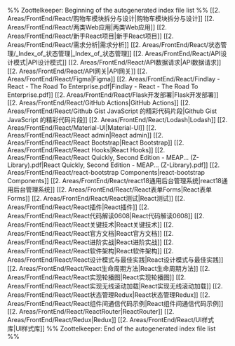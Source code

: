 %% Zoottelkeeper: Beginning of the autogenerated index file list  %%
 [[2. Areas/FrontEnd/React/购物车模块拆分与设计|购物车模块拆分与设计]]
 [[2. Areas/FrontEnd/React/两类Web应用|两类Web应用]]
 [[2. Areas/FrontEnd/React/新手React项目|新手React项目]]
 [[2. Areas/FrontEnd/React/需求分析|需求分析]]
 [[2. Areas/FrontEnd/React/状态管理/_Index_of_状态管理|_Index_of_状态管理]]
 [[2. Areas/FrontEnd/React/API设计模式|API设计模式]]
 [[2. Areas/FrontEnd/React/API数据请求|API数据请求]]
 [[2. Areas/FrontEnd/React/API网关|API网关]]
 [[2. Areas/FrontEnd/React/Figma|Figma]]
 [[2. Areas/FrontEnd/React/Findlay - React - The Road To Enterprise.pdf|Findlay - React - The Road To Enterprise.pdf]]
 [[2. Areas/FrontEnd/React/Flask开发部署|Flask开发部署]]
 [[2. Areas/FrontEnd/React/GitHub Actions|GitHub Actions]]
 [[2. Areas/FrontEnd/React/Github Gist JavaScript 的精彩代码片段|Github Gist JavaScript 的精彩代码片段]]
 [[2. Areas/FrontEnd/React/Lodash|Lodash]]
 [[2. Areas/FrontEnd/React/Material-UI|Material-UI]]
 [[2. Areas/FrontEnd/React/React admin|React admin]]
 [[2. Areas/FrontEnd/React/React Bootstrap|React Bootstrap]]
 [[2. Areas/FrontEnd/React/React Hooks|React Hooks]]
 [[2. Areas/FrontEnd/React/React Quickly, Second Edition - MEAP... (Z-Library).pdf|React Quickly, Second Edition - MEAP... (Z-Library).pdf]]
 [[2. Areas/FrontEnd/React/react-bootstrap Components|react-bootstrap Components]]
 [[2. Areas/FrontEnd/React/react18通用后台管理系统|react18通用后台管理系统]]
 [[2. Areas/FrontEnd/React/React表单Forms|React表单Forms]]
 [[2. Areas/FrontEnd/React/React测试|React测试]]
 [[2. Areas/FrontEnd/React/React插件|React插件]]
 [[2. Areas/FrontEnd/React/React代码解读0608|React代码解读0608]]
 [[2. Areas/FrontEnd/React/React关键技术|React关键技术]]
 [[2. Areas/FrontEnd/React/React官方文档|React官方文档]]
 [[2. Areas/FrontEnd/React/React进阶实战|React进阶实战]]
 [[2. Areas/FrontEnd/React/React软件架构|React软件架构]]
 [[2. Areas/FrontEnd/React/React设计模式与最佳实践|React设计模式与最佳实践]]
 [[2. Areas/FrontEnd/React/React生命周期方法|React生命周期方法]]
 [[2. Areas/FrontEnd/React/React实现轮播图|React实现轮播图]]
 [[2. Areas/FrontEnd/React/React实现无线滚动加载|React实现无线滚动加载]]
 [[2. Areas/FrontEnd/React/React状态管理Redux|React状态管理Redux]]
 [[2. Areas/FrontEnd/React/React组件间通信代码示例|React组件间通信代码示例]]
 [[2. Areas/FrontEnd/React/ReactRouter|ReactRouter]]
 [[2. Areas/FrontEnd/React/Redux|Redux]]
 [[2. Areas/FrontEnd/React/UI样式库|UI样式库]]
%% Zoottelkeeper: End of the autogenerated index file list  %%
